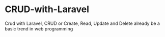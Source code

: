 # CRUD-with-Laravel
Crud with Laravel, CRUD or Create, Read, Update and Delete already be a basic trend in web programming 
